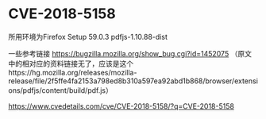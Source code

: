 # CVE-2018-5158
所用环境为Firefox Setup 59.0.3
pdfjs-1.10.88-dist

一些参考链接
https://bugzilla.mozilla.org/show_bug.cgi?id=1452075
（原文中的相对应的资料链接无了，应该是这个https://hg.mozilla.org/releases/mozilla-release/file/2f5ffe4fa2153a798ed8b310a597ea92abd1b868/browser/extensions/pdfjs/content/build/pdf.js）

https://www.cvedetails.com/cve/CVE-2018-5158/?q=CVE-2018-5158

